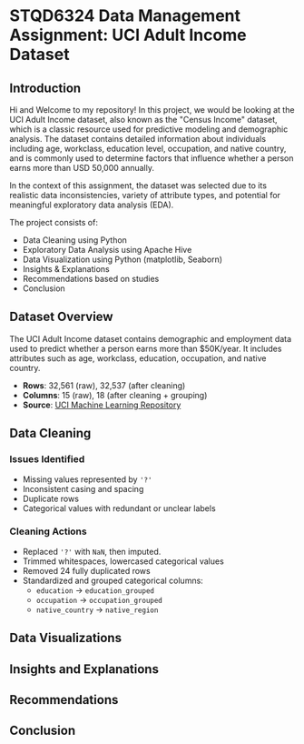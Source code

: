 # STQD6324 Data Management Assignment: UCI Adult Income Dataset

## Introduction
Hi and Welcome to my repository! In this project, we would be looking at the UCI Adult Income dataset, also known as the "Census Income" dataset, which is a classic resource used for predictive modeling and demographic analysis. The dataset contains detailed information about individuals including age, workclass, education level, occupation, and native country, and is commonly used to determine factors that influence whether a person earns more than USD 50,000 annually.

In the context of this assignment, the dataset was selected due to its realistic data inconsistencies, variety of attribute types, and potential for meaningful exploratory data analysis (EDA).

The project consists of:
- Data Cleaning using Python
- Exploratory Data Analysis using Apache Hive
- Data Visualization using Python (matplotlib, Seaborn)
- Insights & Explanations
- Recommendations based on studies
- Conclusion

## Dataset Overview
The UCI Adult Income dataset contains demographic and employment data used to predict whether a person earns more than $50K/year. It includes attributes such as age, workclass, education, occupation, and native country.

- **Rows**: 32,561 (raw), 32,537 (after cleaning)
- **Columns**: 15 (raw), 18 (after cleaning + grouping)
- **Source**: [UCI Machine Learning Repository](https://archive.ics.uci.edu/ml/datasets/adult)

## Data Cleaning

### Issues Identified
- Missing values represented by `'?'`
- Inconsistent casing and spacing
- Duplicate rows
- Categorical values with redundant or unclear labels

### Cleaning Actions
- Replaced `'?'` with `NaN`, then imputed.
- Trimmed whitespaces, lowercased categorical values
- Removed 24 fully duplicated rows
- Standardized and grouped categorical columns:
  - `education` → `education_grouped`
  - `occupation` → `occupation_grouped`
  - `native_country` → `native_region`

## Data Visualizations


## Insights and Explanations


## Recommendations


## Conclusion

